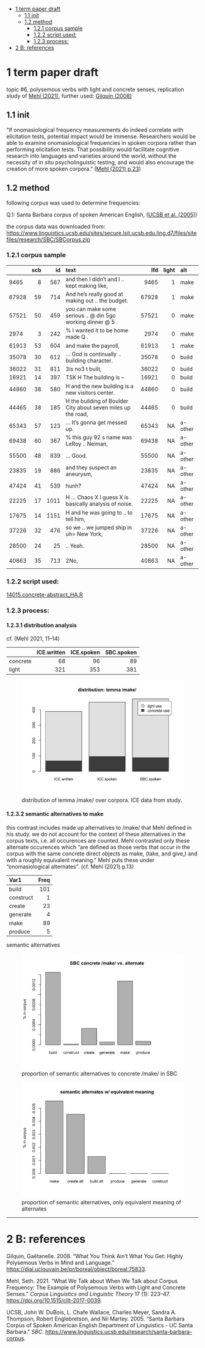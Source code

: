 -   [1 term paper draft](#term-paper-draft)
    -   [1.1 init](#init)
    -   [1.2 method](#method)
        -   [1.2.1 corpus sample](#corpus-sample)
        -   [1.2.2 script used:](#script-used)
        -   [1.2.3 process:](#process)
-   [2 B: references](#b-references)

# 1 term paper draft

topic #6, polysemous verbs with light and concrete senses, replication
study of [Mehl (2021)](https://doi.org/10.1515/cllt-2017-0039), further
used: [Gilquin
(2008)](https://dial.uclouvain.be/pr/boreal/object/boreal:75833)

## 1.1 init

“If onomasiological frequency measurements do indeed correlate with
elicitation tests, potential impact would be immense. Researchers would
be able to examine onomasiological frequencies in spoken corpora rather
than performing elicitation tests. That possibility would facilitate
cognitive research into languages and varieties around the world,
without the necessity of in situ psycholinguistic testing, and would
also encourage the creation of more spoken corpora.” ([Mehl (2021)
p.23](https://doi.org/10.1515/cllt-2017-0039))

## 1.2 method

following corpus was used to determine frequencies:

Q.1: Santa Barbara corpus of spoken American English, ([UCSB et al.
(2005)](https://www.linguistics.ucsb.edu/research/santa-barbara-corpus))

the corpus data was downloaded from:
<https://www.linguistics.ucsb.edu/sites/secure.lsit.ucsb.edu.ling.d7/files/sitefiles/research/SBC/SBCorpus.zip>

### 1.2.1 corpus sample

|       | scb |   id | text                                                          |   lfd | light | alt     |
|:----|---:|----:|:------------------------------------------|----:|----:|:------|
| 9465  |   8 |  567 | and then I didn’t and I .. kept making like,                  |  9465 |     1 | make    |
| 67928 |  59 |  714 | And he’s really good at making out .. the budget.             | 67928 |     1 | make    |
| 57521 |  50 |  459 | you can make some serious .. @ din 5go working dinner @ 5 .   | 57521 |     0 | make    |
| 2974  |   3 |  242 | % I wanted it to be home made Q .                             |  2974 |     0 | make    |
| 61913 |  53 |  604 | and make the payroll,                                         | 61913 |     1 | make    |
| 35078 |  30 |  612 | … God is continually .. building character.                   | 35078 |     0 | build   |
| 36022 |  31 |  811 | 3is no3 t built,                                              | 36022 |     0 | build   |
| 16921 |  14 |  397 | TSK H The building is –                                       | 16921 |     0 | build   |
| 44860 |  38 |  580 | H and the new building is a new visitors center.              | 44860 |     0 | build   |
| 44465 |  38 |  185 | H the building of Boulder City about seven miles up the road, | 44465 |     0 | build   |
| 65343 |  57 |  123 | … It’s gonna get messed up.                                   | 65343 |    NA | a-other |
| 69438 |  60 |  367 | % this guy 92 s name was LeRoy .. Neiman,                     | 69438 |    NA | a-other |
| 55500 |  48 |  839 | … Good.                                                       | 55500 |    NA | a-other |
| 23835 |  19 |  886 | and they suspect an aneurysm,                                 | 23835 |    NA | a-other |
| 47424 |  41 |  539 | hunh?                                                         | 47424 |    NA | a-other |
| 22225 |  17 | 1011 | H … Chaos X I guess X is basically analysis of noise.         | 22225 |    NA | a-other |
| 17675 |  14 | 1151 | H and he was going to .. to tell him,                         | 17675 |    NA | a-other |
| 37226 |  32 |  476 | so we .. we jumped ship in uh= New York,                      | 37226 |    NA | a-other |
| 28500 |  24 |   25 | .. Yeah.                                                      | 28500 |    NA | a-other |
| 40863 |  35 |  713 | 2No,                                                          | 40863 |    NA | a-other |

### 1.2.2 script used:

[14015.concrete-abstract_HA.R](14015.concrete-abstract_HA.R)

### 1.2.3 process:

#### 1.2.3.1 distribution analysis

cf. (Mehl 2021, 11–14)

|          | ICE.written | ICE.spoken | SBC.spoken |
|:---------|------------:|-----------:|-----------:|
| concrete |          68 |         96 |         89 |
| light    |         321 |        353 |        381 |

<figure>
<img src="README_files/figure-markdown_github/fig-01-dist-1.png"
alt="distribution of lemma /make/ over corpora. ICE data from study." />
<figcaption aria-hidden="true">distribution of lemma /make/ over
corpora. ICE data from study.</figcaption>
</figure>

#### 1.2.3.2 semantic alternatives to make

this contrast includes made up alternatives to /make/ that Mehl defined
in his study. we do not account for the context of these alternatives in
the corpus texts, i.e. all occurences are counted. Mehl contrasted only
these alternate occurences which “are defined as those verbs that occur
in the corpus with the same concrete direct objects as make, (take, and
give,) and with a roughly equivalent meaning.” Mehl puts these under
“onomasiological alternates”. (cf. Mehl (2021) p.13)

| Var1      | Freq |
|:----------|-----:|
| build     |  101 |
| construct |    1 |
| create    |   23 |
| generate  |    4 |
| make      |   89 |
| produce   |    5 |

semantic alternatives

<figure>
<img src="README_files/figure-markdown_github/fig-02-alt-1.png"
alt="proportion of semantic alternatives to concrete /make/ in SBC" />
<figcaption aria-hidden="true">proportion of semantic alternatives to
concrete /make/ in SBC</figcaption>
</figure>

<figure>
<img src="README_files/figure-markdown_github/fig-03-alt-1.png"
alt="proportion of semantic alternatives, only equivalent meaning of alternates" />
<figcaption aria-hidden="true">proportion of semantic alternatives, only
equivalent meaning of alternates</figcaption>
</figure>

------------------------------------------------------------------------

# 2 B: references

Gilquin, Gaëtanelle. 2008. “What You Think Ain’t What You Get: Highly
Polysemous Verbs in Mind and Language.”
<https://dial.uclouvain.be/pr/boreal/object/boreal:75833>.

Mehl, Seth. 2021. “What We Talk about When We Talk about Corpus
Frequency: The Example of Polysemous Verbs with Light and Concrete
Senses.” *Corpus Linguistics and Linguistic Theory* 17 (1): 223–47.
<https://doi.org/10.1515/cllt-2017-0039>.

UCSB, John W. DuBois, L. Chafe Wallace, Charles Meyer, Sandra A.
Thompson, Robert Englebretson, and Nii Martey. 2005. “Santa Barbara
Corpus of Spoken American English Department of Linguistics - UC Santa
Barbara.” *SBC*.
<https://www.linguistics.ucsb.edu/research/santa-barbara-corpus>.
